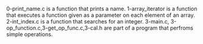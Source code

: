 0-print_name.c is a function that prints a name.
1-array_iterator is a function that executes a function given as a parameter on each element of an array.
2-int_index.c is a function that searches for an integer.
3-main.c, 3-op_function.c,3-get_op_func.c,3-cal.h are part of a program that perfroms simple operations.